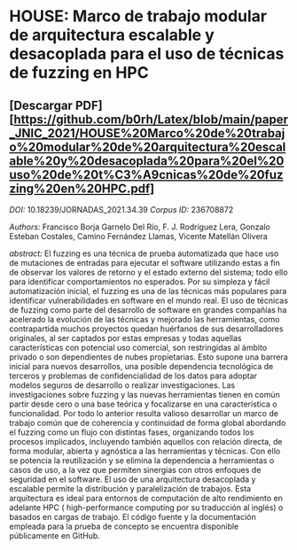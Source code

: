 # HOUSE: Marco de trabajo modular de arquitectura escalable y desacoplada para el uso de técnicas de fuzzing en HPC
## [Descargar PDF][https://github.com/b0rh/Latex/blob/main/paper_JNIC_2021/HOUSE%20Marco%20de%20trabajo%20modular%20de%20arquitectura%20escalable%20y%20desacoplada%20para%20el%20uso%20de%20t%C3%A9cnicas%20de%20fuzzing%20en%20HPC.pdf]


*DOI:* 10.18239/JORNADAS_2021.34.39 *Corpus ID:* 236708872

*Authors:* Francisco Borja Garnelo Del Río, F. J. Rodríguez Lera, Gonzalo Esteban Costales, Camino Fernández Llamas, Vicente Matellán Olivera


*abstract:* El fuzzing es una técnica de prueba automatizada que hace uso de mutaciones de entradas para ejecutar el software utilizando estas a fin de observar los valores de retorno y el estado externo del sistema; todo ello para identificar comportamientos no esperados.
Por su simpleza y fácil automatización inicial, el fuzzing es una de las técnicas más populares para identificar vulnerabilidades en software en el mundo real. El uso de técnicas de fuzzing como parte del desarrollo de software en grandes compañías ha acelerado la evolución de las técnicas y mejorado las herramientas, como contrapartida muchos proyectos quedan huérfanos de sus desarrolladores originales, al ser captados por estas empresas y todas aquellas características con potencial uso comercial, son restringidas al ámbito privado o son dependientes de nubes propietarias. Esto supone una barrera inicial para nuevos desarrollos, una posible dependencia tecnológica de terceros y problemas de confidencialidad de los datos para adoptar modelos seguros de desarrollo o realizar investigaciones. Las investigaciones sobre fuzzing y las nuevas herramientas tienen en común partir desde cero o una base teórica y focalizarse en una característica o funcionalidad. 
Por todo lo anterior resulta valioso desarrollar un marco de trabajo común que de coherencia y continuidad de forma global abordando el fuzzing como un flujo con distintas fases, organizando todos los procesos implicados, incluyendo también aquellos con relación directa, de forma modular, abierta y agnóstica a las herramientas y técnicas.
Con ello se potencia la reutilización y se elimina la dependencia a herramientas o casos de uso, a la vez que permiten sinergias con otros enfoques de seguridad en el software. El uso de una arquitectura desacoplada y escalable permite la distribución y paralelización de trabajos. Esta arquitectura es ideal para entornos de computación de alto rendimiento en adelante HPC ( high-performance computing por su traducción al inglés) o basados en cargas de trabajo. El código fuente y la documentación empleada para la prueba de concepto se encuentra disponible públicamente en GitHub.


